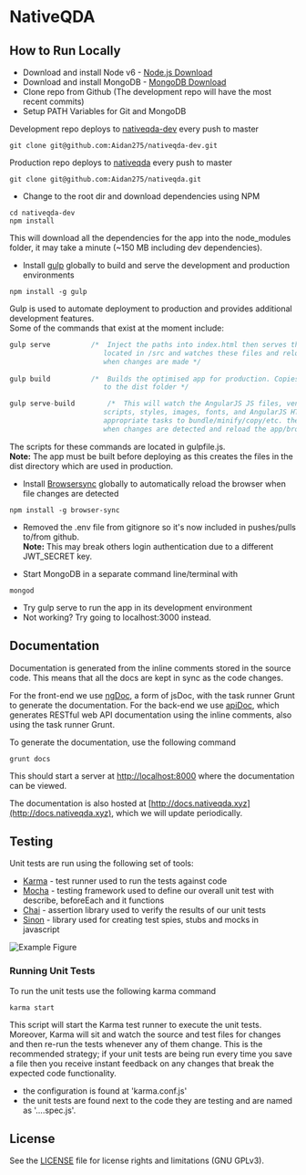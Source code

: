 # NativeQDA 

## How to Run Locally

* Download and install Node v6 - [Node.js Download](https://nodejs.org/en/) 
* Download and install MongoDB - [MongoDB Download](https://www.mongodb.com/download-center?jmp=nav#community) 
* Clone repo from Github  (The development repo will have the most recent commits)
* Setup PATH Variables for Git and MongoDB

Development repo deploys to [nativeqda-dev](https://nativeqda-dev.herokuapp.com/) every push to master
```
git clone git@github.com:Aidan275/nativeqda-dev.git
```
Production repo deploys to [nativeqda](https://nativeqda.herokuapp.com/) every push to master
```
git clone git@github.com:Aidan275/nativeqda.git
```
* Change to the root dir and download dependencies using NPM
```
cd nativeqda-dev
npm install
```
This will download all the dependencies for the app into the node_modules folder, it may take a minute (~150 MB including dev dependencies). 
* Install [gulp](http://gulpjs.com/) globally to build and serve the development and production environments
 ```
npm install -g gulp
```
Gulp is used to automate deployment to production and provides additional development features. <br>
Some of the commands that exist at the moment include:
 ```javascript
gulp serve			/*	Inject the paths into index.html then serves the files for development 
						located in /src and watches these files and reloads the app/browser 
						when changes are made */
            
gulp build			/* 	Builds the optimised app for production. Copies optimised code
						to the dist folder */

gulp serve-build		/* 	This will watch the AngularJS JS files, vendor JS, vendor CSS, 
						scripts, styles, images, fonts, and AngularJS HTML and run the 
						appropriate tasks to bundle/minify/copy/etc. the modified files
						when changes are detected and reload the app/browser.	*/
```
The scripts for these commands are located in gulpfile<span></span>.js. <br>
**Note:** The app must be built before deploying as this creates the files in the dist directory which are used in production.
* Install [Browsersync](https://www.browsersync.io/) globally to automatically reload the browser when file changes are detected
```
npm install -g browser-sync
```
* Removed the .env file from gitignore so it's now included in pushes/pulls to/from github. <br>
 **Note:** This may break others login authentication due to a different JWT_SECRET key.

* Start MongoDB in a separate command line/terminal with
```
mongod
```
* Try gulp serve to run the app in its development environment
* Not working? Try going to localhost:3000 instead.

## Documentation
Documentation is generated from the inline comments stored in the source code. 
This means that all the docs are kept in sync as the code changes.

For the front-end we use [ngDoc](https://github.com/angular/angular.js/wiki/Writing-AngularJS-Documentation), a form of jsDoc, with the task runner Grunt to generate the documentation.
For the back-end we use [apiDoc](http://apidocjs.com/), which generates RESTful web API documentation using the inline comments, also using the task runner Grunt.

To generate the documentation, use the following command

```
grunt docs
```
This should start a server at [http://localhost:8000](http://localhost:8000) where the documentation can be viewed.

The documentation is also hosted at [http://docs.nativeqda.xyz](http://docs.nativeqda.xyz), which we will update periodically. 

## Testing

Unit tests are run using the following set of tools:
* [Karma](http://karma-runner.github.io) - test runner used to run the tests against code
* [Mocha](https://mochajs.org/) - testing framework used to define our overall unit test with describe, beforeEach and it functions
* [Chai](http://chaijs.com/) - assertion library used to verify the results of our unit tests
* [Sinon](http://sinonjs.org/) - library used for creating test spies, stubs and mocks in javascript 

![Example Figure](http://jasonwatmore.com/_content/images/angular-unit-testing-2.png)

### Running Unit Tests

To run the unit tests use the following karma command

```
karma start
```

This script will start the Karma test runner to execute the unit tests. Moreover, Karma will sit and
watch the source and test files for changes and then re-run the tests whenever any of them change.
This is the recommended strategy; if your unit tests are being run every time you save a file then
you receive instant feedback on any changes that break the expected code functionality.

* the configuration is found at 'karma.conf.js'
* the unit tests are found next to the code they are testing and are named as '....spec.js'.

## License

See the [LICENSE](LICENSE) file for license rights and limitations (GNU GPLv3).
